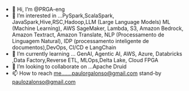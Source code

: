 - 👋 Hi, I’m @PRGA-eng
- 👀 I’m interested in ...PySpark,ScalaSpark, JavaSpark,Hive,RSC,Hadoop,LLM (Large Language Models) ML (Machine Learning), AWS SageMaker, Lambda, S3, Amazon Bedrock, Amazon Textract, Amazon Translate, NLP (Processamento de Linguagem Natural), IDP (processamento inteligente de documentos),DevOps, CI/CD e LangChain
- 🌱 I’m currently learning ... GenAI, Agentic AI, AWS, Azure, Databricks ,Data Factory,Reverse ETL, MLOps,Delta Lake, Cloud FPGA
- 💞️ I’m looking to collaborate on ...Apache Druid
- 📫 How to reach me.......paulorgalonso@gmail.com         stand-by paulozalonso@gmail.com

<!---
PRGA-eng/PRGA-eng is a ✨ special ✨ repository because its `README.md` (this file) appears on your GitHub profile.
You can click the Preview link to take a look at your changes.
--->
